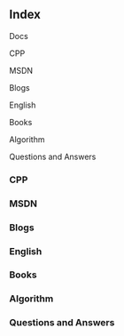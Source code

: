 ## Index 

<span id="jump">Docs</span>

<span id="jump">CPP</span>

<span id="jump">MSDN</span>

<span id="jump">Blogs</span>

<span id="jump">English</span>

<span id="jump">Books</span>

<span id="jump">Algorithm</span>

<span id="jump">Questions and Answers</span>








### CPP






### MSDN






### Blogs






### English






### Books 







### Algorithm







### Questions and Answers
